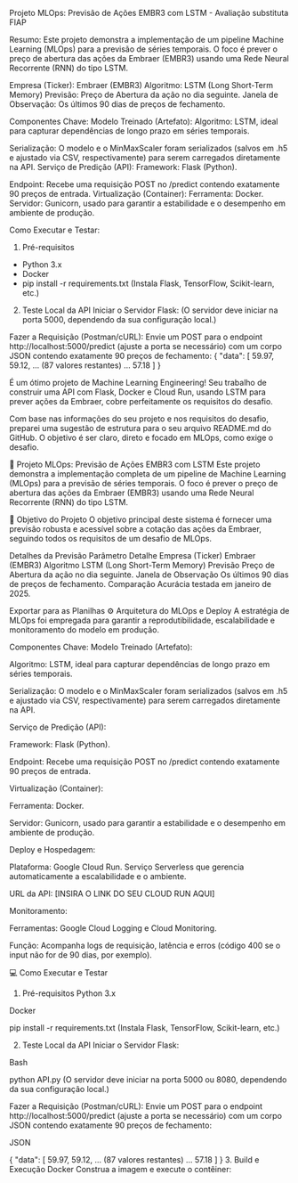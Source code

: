 Projeto MLOps: Previsão de Ações EMBR3 com LSTM - Avaliação substituta FIAP

Resumo: Este projeto demonstra a implementação de um pipeline Machine Learning (MLOps) para a previsão de séries temporais. O foco é prever o preço de abertura das ações da Embraer (EMBR3) usando uma Rede Neural Recorrente (RNN) do tipo LSTM.


Empresa (Ticker):	Embraer (EMBR3)
Algoritmo:	LSTM (Long Short-Term Memory)
Previsão:	Preço de Abertura da ação no dia seguinte.
Janela de Observação:	Os últimos 90 dias de preços de fechamento.

Componentes Chave:
 Modelo Treinado (Artefato):
 Algoritmo: LSTM, ideal para capturar dependências de longo prazo em séries temporais.

Serialização: O modelo e o MinMaxScaler foram serializados (salvos em .h5 e ajustado via CSV, respectivamente) para serem carregados diretamente na API.
Serviço de Predição (API):
Framework: Flask (Python).

Endpoint: Recebe uma requisição POST no /predict contendo exatamente 90 preços de entrada.
 Virtualização (Container):
 Ferramenta: Docker.
 Servidor: Gunicorn, usado para garantir a estabilidade e o desempenho em ambiente de produção.

Como Executar e Testar:
1. Pré-requisitos
- Python 3.x
- Docker
- pip install -r requirements.txt (Instala Flask, TensorFlow, Scikit-learn, etc.)

2. Teste Local da API
Iniciar o Servidor Flask: (O servidor deve iniciar na porta 5000, dependendo da sua configuração local.)

Fazer a Requisição (Postman/cURL):
Envie um POST para o endpoint http://localhost:5000/predict (ajuste a porta se necessário) com um corpo JSON contendo exatamente 90 preços de fechamento:
{
    "data": [
        59.97,
        59.12,
        ... (87 valores restantes) ...
        57.18 
    ]
}

É um ótimo projeto de Machine Learning Engineering! Seu trabalho de construir uma API com Flask, Docker e Cloud Run, usando LSTM para prever ações da Embraer, cobre perfeitamente os requisitos do desafio.

Com base nas informações do seu projeto e nos requisitos do desafio, preparei uma sugestão de estrutura para o seu arquivo README.md do GitHub. O objetivo é ser claro, direto e focado em MLOps, como exige o desafio.

🚀 Projeto MLOps: Previsão de Ações EMBR3 com LSTM
Este projeto demonstra a implementação completa de um pipeline de Machine Learning (MLOps) para a previsão de séries temporais. O foco é prever o preço de abertura das ações da Embraer (EMBR3) usando uma Rede Neural Recorrente (RNN) do tipo LSTM.

🎯 Objetivo do Projeto
O objetivo principal deste sistema é fornecer uma previsão robusta e acessível sobre a cotação das ações da Embraer, seguindo todos os requisitos de um desafio de MLOps.

Detalhes da Previsão
Parâmetro	Detalhe
Empresa (Ticker)	Embraer (EMBR3)
Algoritmo	LSTM (Long Short-Term Memory)
Previsão	Preço de Abertura da ação no dia seguinte.
Janela de Observação	Os últimos 90 dias de preços de fechamento.
Comparação	Acurácia testada em janeiro de 2025.

Exportar para as Planilhas
⚙️ Arquitetura do MLOps e Deploy
A estratégia de MLOps foi empregada para garantir a reprodutibilidade, escalabilidade e monitoramento do modelo em produção.


Componentes Chave:
Modelo Treinado (Artefato):


Algoritmo: LSTM, ideal para capturar dependências de longo prazo em séries temporais.


Serialização: O modelo e o MinMaxScaler foram serializados (salvos em .h5 e ajustado via CSV, respectivamente) para serem carregados diretamente na API.

Serviço de Predição (API):


Framework: Flask (Python).

Endpoint: Recebe uma requisição POST no /predict contendo exatamente 90 preços de entrada.

Virtualização (Container):


Ferramenta: Docker.

Servidor: Gunicorn, usado para garantir a estabilidade e o desempenho em ambiente de produção.

Deploy e Hospedagem:

Plataforma: Google Cloud Run. Serviço Serverless que gerencia automaticamente a escalabilidade e o ambiente.

URL da API: [INSIRA O LINK DO SEU CLOUD RUN AQUI]

Monitoramento:


Ferramentas: Google Cloud Logging e Cloud Monitoring.

Função: Acompanha logs de requisição, latência e erros (código 400 se o input não for de 90 dias, por exemplo).

💻 Como Executar e Testar
1. Pré-requisitos
Python 3.x

Docker

pip install -r requirements.txt (Instala Flask, TensorFlow, Scikit-learn, etc.)

2. Teste Local da API
Iniciar o Servidor Flask:

Bash

python API.py
(O servidor deve iniciar na porta 5000 ou 8080, dependendo da sua configuração local.)

Fazer a Requisição (Postman/cURL):
Envie um POST para o endpoint http://localhost:5000/predict (ajuste a porta se necessário) com um corpo JSON contendo exatamente 90 preços de fechamento:

JSON

{
    "data": [
        59.97,
        59.12,
        ... (87 valores restantes) ...
        57.18 
    ]
}
3. Build e Execução Docker
Construa a imagem e execute o contêiner:
